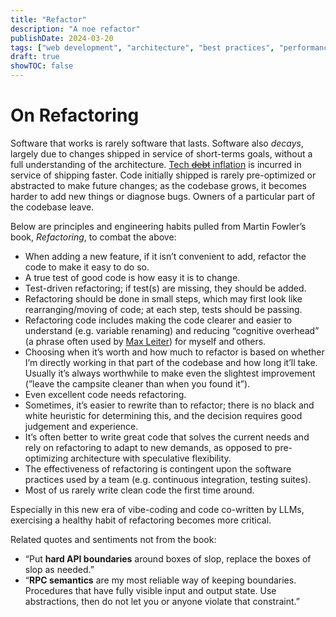 ```yaml
---
title: "Refactor"
description: "A noe refactor"
publishDate: 2024-03-20
tags: ["web development", "architecture", "best practices", "performance"]
draft: true
showTOC: false
---
```


# On Refactoring

Software that works is rarely software that lasts. Software also *decays*, largely due to changes shipped in service of short-terms goals, without a full understanding of the architecture. [Tech ~~debt~~ inflation](https://github.com/Scottbruceheart/primer/blob/main/articles/technical_inflation.md) is incurred in service of shipping faster. Code initially shipped is rarely pre-optimized or abstracted to make future changes; as the codebase grows, it becomes harder to add new things or diagnose bugs. Owners of a particular part of the codebase leave.

Below are principles and engineering habits pulled from Martin Fowler’s book, *Refactoring*, to combat the above:

- When adding a new feature, if it isn’t convenient to add, refactor the code to make it easy to do so.
- A true test of good code is how easy it is to change.
- Test-driven refactoring; if test(s) are missing, they should be added.
- Refactoring should be done in small steps, which may first look like rearranging/moving of code; at each step, tests should be passing.
- Refactoring code includes making the code clearer and easier to understand (e.g. variable renaming) and reducing “cognitive overhead” (a phrase often used by [Max Leiter](https://x.com/max_leiter)) for myself and others.
- Choosing when it’s worth and how much to refactor is based on whether I’m directly working in that part of the codebase and how long it’ll take. Usually it’s always worthwhile to make even the slightest improvement (”leave the campsite cleaner than when you found it”).
- Even excellent code needs refactoring.
- Sometimes, it’s easier to rewrite than to refactor; there is no black and white heuristic for determining this, and the decision requires good judgement and experience.
- It’s often better to write great code that solves the current needs and rely on refactoring to adapt to new demands, as opposed to pre-optimizing architecture with speculative flexibility.
- The effectiveness of refactoring is contingent upon the software practices used by a team (e.g. continuous integration, testing suites).
- Most of us rarely write clean code the first time around.

Especially in this new era of vibe-coding and code co-written by LLMs, exercising a healthy habit of refactoring becomes more critical.

Related quotes and sentiments not from the book:

- “Put **hard API boundaries** around boxes of slop, replace the boxes of slop as needed.”
- “**RPC semantics** are my most reliable way of keeping boundaries. Procedures that have fully visible input and output state. Use abstractions, then do not let you or anyone violate that constraint.”

